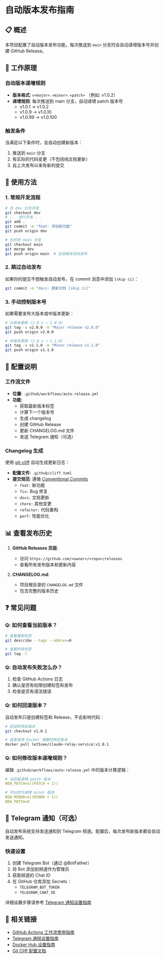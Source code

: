 # 自动版本发布指南

## 📋 概述

本项目配置了自动版本发布功能，每次推送到 `main` 分支时会自动递增版本号并创建 GitHub Release。

## 🚀 工作原理

### 自动版本递增规则

- **版本格式**: `v<major>.<minor>.<patch>` （例如: v1.0.2）
- **递增规则**: 每次推送到 main 分支，自动递增 patch 版本号
  - v1.0.1 → v1.0.2
  - v1.0.9 → v1.0.10
  - v1.0.99 → v1.0.100

### 触发条件

当满足以下条件时，会自动创建新版本：

1. 推送到 `main` 分支
2. 有实际的代码变更（不包括纯文档更新）
3. 自上次发布以来有新的提交

## 📝 使用方法

### 1. 常规开发流程

```bash
# 在 dev 分支开发
git checkout dev
# ... 进行开发 ...
git add .
git commit -m "feat: 添加新功能"
git push origin dev

# 合并到 main 分支
git checkout main
git merge dev
git push origin main  # 这会触发自动发布
```

### 2. 跳过自动发布

如果你的提交不想触发自动发布，在 commit 消息中添加 `[skip ci]`：

```bash
git commit -m "docs: 更新文档 [skip ci]"
```

### 3. 手动控制版本号

如果需要发布大版本或中版本更新：

```bash
# 大版本更新 (1.0.x → 2.0.0)
git tag -a v2.0.0 -m "Major release v2.0.0"
git push origin v2.0.0

# 中版本更新 (1.0.x → 1.1.0)
git tag -a v1.1.0 -m "Minor release v1.1.0"
git push origin v1.1.0
```

## 🔧 配置说明

### 工作流文件

- **位置**: `.github/workflows/auto-release.yml`
- **功能**:
  - 获取最新版本标签
  - 计算下一个版本号
  - 生成 changelog
  - 创建 GitHub Release
  - 更新 CHANGELOG.md 文件
  - 发送 Telegram 通知（可选）

### Changelog 生成

使用 [git-cliff](https://github.com/orhun/git-cliff) 自动生成更新日志：

- **配置文件**: `.github/cliff.toml`
- **提交规范**: 遵循 [Conventional Commits](https://www.conventionalcommits.org/)
  - `feat:` 新功能
  - `fix:` Bug 修复
  - `docs:` 文档更新
  - `chore:` 其他变更
  - `refactor:` 代码重构
  - `perf:` 性能优化

## 📊 查看发布历史

1. **GitHub Releases 页面**: 
   - 访问 `https://github.com/<owner>/<repo>/releases`
   - 查看所有发布版本和更新内容

2. **CHANGELOG.md**:
   - 项目根目录的 `CHANGELOG.md` 文件
   - 包含完整的版本历史

## ❓ 常见问题

### Q: 如何查看当前版本？

```bash
# 查看最新标签
git describe --tags --abbrev=0

# 查看所有标签
git tag -l
```

### Q: 自动发布失败怎么办？

1. 检查 GitHub Actions 日志
2. 确认是否有权限创建标签和发布
3. 检查是否有语法错误

### Q: 如何回滚版本？

自动发布只是创建标签和 Release，不会影响代码：

```bash
# 回滚到特定版本
git checkout v1.0.1

# 或者使用 Docker 镜像的特定版本
docker pull let5see/claude-relay-service:v1.0.1
```

### Q: 如何修改版本递增规则？

编辑 `.github/workflows/auto-release.yml` 中的版本计算逻辑：

```yaml
# 当前是递增 patch 版本
NEW_PATCH=$((PATCH + 1))

# 可以改为递增 minor 版本
NEW_MINOR=$((MINOR + 1))
NEW_PATCH=0
```

## 📱 Telegram 通知（可选）

自动发布系统支持发送通知到 Telegram 频道。配置后，每次发布新版本都会自动发送通知。

### 快速设置

1. 创建 Telegram Bot（通过 @BotFather）
2. 将 Bot 添加到频道作为管理员
3. 获取频道的 Chat ID
4. 在 GitHub 仓库添加 Secrets：
   - `TELEGRAM_BOT_TOKEN`
   - `TELEGRAM_CHAT_ID`

详细设置步骤请参考 [Telegram 通知设置指南](./TELEGRAM_SETUP.md)

## 🔗 相关链接

- [GitHub Actions 工作流使用指南](./WORKFLOW_USAGE.md)
- [Telegram 通知设置指南](./TELEGRAM_SETUP.md)
- [Docker Hub 设置指南](./DOCKER_HUB_SETUP.md)
- [Git Cliff 配置文档](https://git-cliff.org/docs/configuration)
